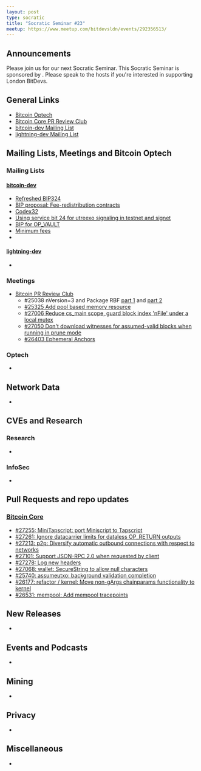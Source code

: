 ```yaml
---
layout: post
type: socratic
title: "Socratic Seminar #23"
meetup: https://www.meetup.com/bitdevsldn/events/292356513/
---
```


## Announcements

Please join us for our next Socratic Seminar. This Socratic Seminar is sponsored by <!--INSERT SPONSORS-->.
Please speak to the hosts if you're interested in supporting London BitDevs.

## General Links

* [Bitcoin Optech](https://bitcoinops.org)
* [Bitcoin Core PR Review Club](https://bitcoincore.reviews)
* [bitcoin-dev Mailing List](https://lists.linuxfoundation.org/pipermail/bitcoin-dev)
* [lightning-dev Mailing List](https://lists.linuxfoundation.org/pipermail/lightning-dev)

## Mailing Lists, Meetings and Bitcoin Optech
### Mailing Lists
#### [bitcoin-dev](https://lists.linuxfoundation.org/pipermail/bitcoin-dev)
- [Refreshed BIP324](https://lists.linuxfoundation.org/pipermail/bitcoin-dev/2023-February/021491.html)
- [BIP proposal: Fee-redistribution contracts](https://lists.linuxfoundation.org/pipermail/bitcoin-dev/2023-February/021505.html)
- [Codex32](https://lists.linuxfoundation.org/pipermail/bitcoin-dev/2023-February/021469.html)
- [Using service bit 24 for utreexo signaling in testnet and signet](https://lists.linuxfoundation.org/pipermail/bitcoin-dev/2023-March/021515.html)
- [BIP for OP_VAULT](https://lists.linuxfoundation.org/pipermail/bitcoin-dev/2023-March/021510.html)
- [Minimum fees](https://lists.linuxfoundation.org/pipermail/bitcoin-dev/2023-March/021512.html)
- 

#### [lightning-dev](https://lists.linuxfoundation.org/pipermail/lightning-dev)
-


### Meetings
- [Bitcoin PR Review Club](https://bitcoincore.reviews)
    - #25038 nVersion=3 and Package RBF [part 1](https://bitcoincore.reviews/25038) and [part 2](https://bitcoincore.reviews/25038-2)
    - [#25325 Add pool based memory resource](https://bitcoincore.reviews/25325)
    - [#27006 Reduce cs_main scope, guard block index 'nFile' under a local mutex](https://bitcoincore.reviews/27006)
    - [#27050 Don't download witnesses for assumed-valid blocks when running in prune mode](https://bitcoincore.reviews/27050)
    - [#26403 Ephemeral Anchors](https://bitcoincore.reviews/26403)

### Optech
- <!--- TODO replace: [Newsletter #229](https://bitcoinops.org/en/newsletters/2022/12/07/), [audio recap](https://twitter.com/bitcoinoptech/status/1600867081225764864) --->

## Network Data
-

## CVEs and Research
### Research
-

### InfoSec
-

## Pull Requests and repo updates
### [Bitcoin Core](https://github.com/bitcoin/bitcoin)
- [#27255: MiniTapscript: port Miniscript to Tapscript](https://github.com/bitcoin/bitcoin/pull/27255)
- [#27261: Ignore datacarrier limits for dataless OP_RETURN outputs](https://github.com/bitcoin/bitcoin/pull/27261)
- [#27213: p2p: Diversify automatic outbound connections with respect to networks](https://github.com/bitcoin/bitcoin/pull/27213)
- [#27101: Support JSON-RPC 2.0 when requested by client](https://github.com/bitcoin/bitcoin/pull/27101)
- [#27278: Log new headers](https://github.com/bitcoin/bitcoin/pull/27278)
- [#27068: wallet: SecureString to allow null characters](https://github.com/bitcoin/bitcoin/pull/27068)
- [#25740: assumeutxo: background validation completion](https://github.com/bitcoin/bitcoin/pull/25740)
- [#26177: refactor / kernel: Move non-gArgs chainparams functionality to kernel](https://github.com/bitcoin/bitcoin/pull/26177)
- [#26531: mempool: Add mempool tracepoints](https://github.com/bitcoin/bitcoin/pull/26531)

## New Releases
-

## Events and Podcasts
-

## Mining
-

## Privacy
-

## Miscellaneous
-